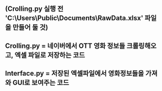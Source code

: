 ## (Crolling.py 실행 전 'C:\Users\Public\Documents\RawData.xlsx' 파일을 만들어 둘 것)
## Crolling.py = 네이버에서 OTT 영화 정보들 크롤링해오고, 엑셀 파일로 저장하는 코드
## Interface.py = 저장된 엑셀파일에서 영화정보들을 가져와 GUI로 보여주는 코드
